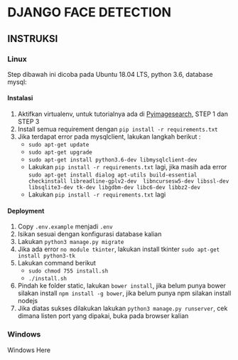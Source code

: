# DJANGO FACE DETECTION

## INSTRUKSI

### Linux

Step dibawah ini dicoba pada Ubuntu 18.04 LTS, python 3.6, database mysql:

#### Instalasi

1. Aktifkan virtualenv, untuk tutorialnya ada di [Pyimagesearch](https://www.pyimagesearch.com/2018/05/28/ubuntu-18-04-how-to-install-opencv/), STEP 1 dan STEP 3
2. Install semua requirement dengan ```pip install -r requirements.txt```
3. Jika terdapat error pada mysqlclient, lakukan langkah berikut :
   * ```sudo apt-get update```
   * ```sudo apt-get upgrade```
   * ```sudo apt-get install python3.6-dev libmysqlclient-dev```
   * Lakukan ```pip install -r requirements.txt``` lagi, jika masih ada error ```sudo apt-get install dialog apt-utils build-essential checkinstall libreadline-gplv2-dev  libncursesw5-dev libssl-dev libsqlite3-dev tk-dev libgdbm-dev libc6-dev libbz2-dev```
   * Lakukan ```pip install -r requirements.txt``` lagi

#### Deployment

1. Copy ```.env.example``` menjadi ```.env```
2. Isikan sesuai dengan konfigurasi database kalian
3. Lakukan ```python3 manage.py migrate```
4. Jika ada error ```no module tkinter```, lakukan install tkinter ```sudo apt-get install python3-tk```
5. Lakukan command berikut
   * ```sudo chmod 755 install.sh```
   * ```./install.sh```
6. Pindah ke folder static, lakukan ```bower install```, jika belum punya bower silakan install ```npm install -g bower```, jika belum punya npm silakan install nodejs
7. Jika diatas sukses dilakukan lakukan ```python3 manage.py runserver```, cek dimana listen port yang dipakai, buka pada browser kalian

### Windows

Windows Here